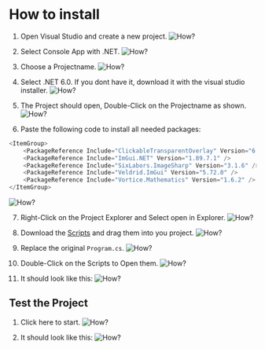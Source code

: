 # How to install

1. Open Visual Studio and create a new project.
![How?](./pictures/1.png)

2. Select Console App with .NET.
![How?](./pictures/2.png)

3. Choose a Projectname.
![How?](./pictures/3.png)

4. Select .NET 6.0. If you dont have it, download it with the visual studio installer.
![How?](./pictures/4.png)

5. The Project should open, Double-Click on the Projectname as shown.
![How?](./pictures/5.png)

6. Paste the following code to install all needed packages:

```csharp
<ItemGroup>
	<PackageReference Include="ClickableTransparentOverlay" Version="6.2.1" />
	<PackageReference Include="ImGui.NET" Version="1.89.7.1" />
	<PackageReference Include="SixLabors.ImageSharp" Version="3.1.6" />
	<PackageReference Include="Veldrid.ImGui" Version="5.72.0" />
	<PackageReference Include="Vortice.Mathematics" Version="1.6.2" />
</ItemGroup>
```
![How?](./pictures/6.png)

7. Right-Click on the Project Explorer and Select open in Explorer.
![How?](./pictures/7.png)

8. Download the [Scripts](./scripts) and drag them into you project.
![How?](./pictures/8.png)

9. Replace the original `Program.cs`.
![How?](./pictures/9.png)

10. Double-Click on the Scripts to Open them.
![How?](./pictures/10.png)

11. It should look like this:
![How?](./pictures/11_finish.png)

## Test the Project

1. Click here to start.
![How?](./pictures/12_test.png)

2. It should look like this:
![How?](./pictures/13_test.png)
